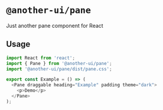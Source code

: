 # `@another-ui/pane`

Just another pane component for React

## Usage

```js
import React from 'react';
import { Pane } from '@another-ui/pane';
import '@another-ui/pane/dist/pane.css';

export const Example = () => (
  <Pane draggable heading="Example" padding theme="dark">
    <p>Demo</p>
  </Pane>
);
```
